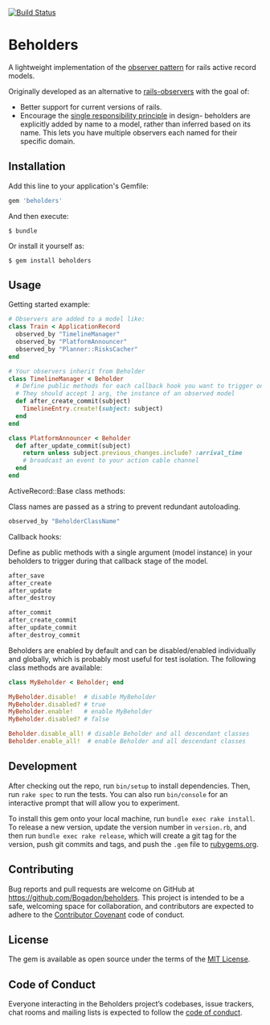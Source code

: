 [![Build Status](https://travis-ci.org/Bogadon/beholders.svg?branch=master)](https://travis-ci.org/Bogadon/beholders)

# Beholders

A lightweight implementation of the [observer pattern] for rails active record models.

Originally developed as an alternative to [rails-observers] with the goal of:
- Better support for current versions of rails.
- Encourage the [single responsibility principle] in design- beholders are explicitly added by name to a model, rather than inferred based on its name. This lets you have multiple observers each named for their specific domain.

## Installation

Add this line to your application's Gemfile:

```ruby
gem 'beholders'
```

And then execute:

    $ bundle

Or install it yourself as:

    $ gem install beholders

## Usage

Getting started example:

```ruby
# Observers are added to a model like:
class Train < ApplicationRecord
  observed_by "TimelineManager"
  observed_by "PlatformAnnouncer"
  observed_by "Planner::RisksCacher"
end

# Your observers inherit from Beholder
class TimelineManager < Beholder
  # Define public methods for each callback hook you want to trigger on
  # They should accept 1 arg, the instance of an observed model
  def after_create_commit(subject)
    TimelineEntry.create!(subject: subject)
  end
end

class PlatformAnnouncer < Beholder
  def after_update_commit(subject)
    return unless subject.previous_changes.include? :arrival_time
    # broadcast an event to your action cable channel
  end
end

```

ActiveRecord::Base class methods:

Class names are passed as a string to prevent redundant autoloading.
```ruby
observed_by "BeholderClassName"
```

Callback hooks:

Define as public methods with a single argument (model instance) in your beholders to trigger during that callback stage of the model.
```ruby
after_save
after_create
after_update
after_destroy

after_commit
after_create_commit
after_update_commit
after_destroy_commit
```

Beholders are enabled by default and can be disabled/enabled individually and globally, which is probably most useful for test isolation. The following class methods are available:

```ruby
class MyBeholder < Beholder; end

MyBeholder.disable!  # disable MyBeholder
MyBeholder.disabled? # true
MyBeholder.enable!   # enable MyBeholder
MyBeholder.disabled? # false

Beholder.disable_all! # disable Beholder and all descendant classes
Beholder.enable_all!  # enable Beholder and all descendant classes
```

## Development

After checking out the repo, run `bin/setup` to install dependencies. Then, run `rake spec` to run the tests. You can also run `bin/console` for an interactive prompt that will allow you to experiment.

To install this gem onto your local machine, run `bundle exec rake install`. To release a new version, update the version number in `version.rb`, and then run `bundle exec rake release`, which will create a git tag for the version, push git commits and tags, and push the `.gem` file to [rubygems.org](https://rubygems.org).

## Contributing

Bug reports and pull requests are welcome on GitHub at https://github.com/Bogadon/beholders. This project is intended to be a safe, welcoming space for collaboration, and contributors are expected to adhere to the [Contributor Covenant](http://contributor-covenant.org) code of conduct.

## License

The gem is available as open source under the terms of the [MIT License](http://opensource.org/licenses/MIT).

## Code of Conduct

Everyone interacting in the Beholders project’s codebases, issue trackers, chat rooms and mailing lists is expected to follow the [code of conduct](https://github.com/Bogadon/beholders/blob/master/CODE_OF_CONDUCT.md).

[observer pattern]: https://en.wikipedia.org/wiki/Observer_pattern
[rails-observers]: https://github.com/rails/rails-observers
[single responsibility principle]: https://en.wikipedia.org/wiki/Single_responsibility_principle
